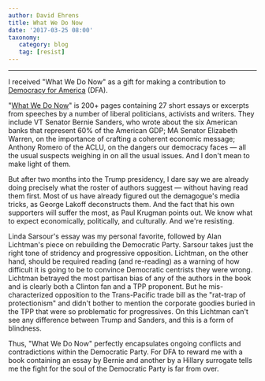 ```yaml
---
author: David Ehrens
title: What We Do Now
date: '2017-03-25 08:00'
taxonomy:
   category: blog
   tag: [resist]
---
```

---
I received "What We Do Now" as a gift for making a contribution to [Democracy for America](http://www.democracyforamerica.com/) (DFA).

"[What We Do Now](https://www.goodreads.com/book/show/33299879-what-we-do-now)" is 200+ pages containing 27 short essays or excerpts from speeches by a number of liberal politicians, activists and writers. They include VT Senator Bernie Sanders, who wrote about the six American banks that represent 60% of the American GDP; MA Senator Elizabeth Warren, on the importance of crafting a coherent economic message; Anthony Romero of the ACLU, on the dangers our democracy faces — all the usual suspects weighing in on all the usual issues. And I don't mean to make light of them.

But after two months into the Trump presidency, I dare say we are already doing precisely what the roster of authors suggest — without having read them first. Most of us have already figured out the demagogue's media tricks, as George Lakoff deconstructs them. And the fact that his own supporters will suffer the most, as Paul Krugman points out. We know what to expect economically, politically, and culturally. And we're resisting.

Linda Sarsour's essay was my personal favorite, followed by Alan Lichtman's piece on rebuilding the Democratic Party. Sarsour takes just the right tone of stridency and progressive opposition. Lichtman, on the other hand, should be required reading (and re-reading) as a warning of how difficult it is going to be to convince Democratic centrists they were wrong. Lichtman betrayed the most partisan bias of any of the authors in the book and is clearly both a Clinton fan and a TPP proponent. But he mis-characterized opposition to the Trans-Pacific trade bill as the "rat-trap of protectionism" and didn't bother to mention the corporate goodies buried in the TPP that were so problematic for progressives. On this Lichtman can't see any difference between Trump and Sanders, and this is a form of blindness.

Thus, "What We Do Now" perfectly encapsulates ongoing conflicts and contradictions within the Democratic Party. For DFA to reward me with a book containing an essay by Bernie and another by a Hillary surrogate tells me the fight for the soul of the Democratic Party is far from over.
